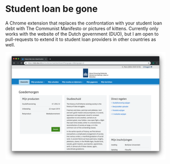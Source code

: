 # Student loan be gone
A Chrome extension that replaces the confrontation with your student loan debt with The Communist Manifesto or pictures of kittens. Currently only works with the website of the Dutch government (DUO), but I am open to pull-requests to extend it to student loan providers in other countries as well. 

![Debt Eraser Screenshot](screenshot.png)
